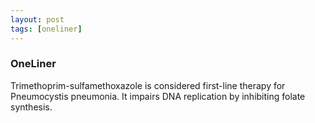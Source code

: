 ```yaml
---
layout: post
tags: [oneliner]
---
```



### OneLiner

Trimethoprim-sulfamethoxazole is considered first-line therapy for Pneumocystis pneumonia. It impairs DNA replication by inhibiting folate synthesis.
